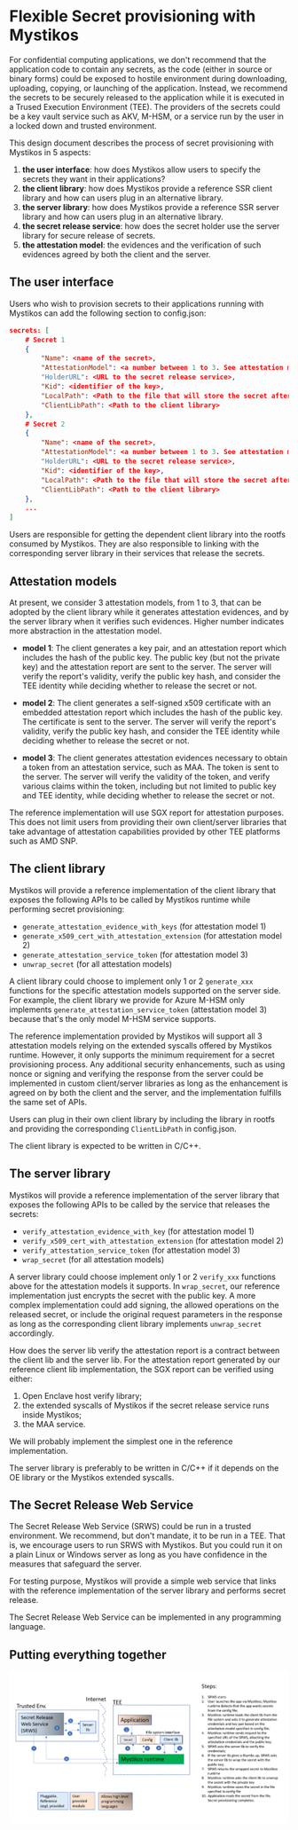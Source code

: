 # Flexible Secret provisioning with Mystikos

For confidential computing applications, we don't recommend that the
application code to contain any secrets, as the code (either in source
or binary forms) could be exposed to hostile environment during
downloading, uploading, copying, or launching of the application.
Instead, we recommend the secrets to be securely released to the
application while it is executed in a Trused Execution Environment (TEE).
The providers of the secrets could be a key vault service such as AKV,
M-HSM, or a service run by the user in a locked down and trusted
environment.

This design document describes the process of secret provisioning
 with Mystikos in 5 aspects:

1. **the user interface**: how does Mystikos allow users to specify the
secrets they want in their applications?
1. **the client library**: how does Mystikos provide a reference SSR
client library and how can users plug in an alternative library.
1. **the server library**: how does Mystikos provide a reference SSR
server library and how can users plug in an alternative library.
1. **the secret release service**: how does the secret holder use the
server library for secure release of secrets.
1. **the attestation model**: the evidences and the verification of
such evidences agreed by both the client and the server.

## The user interface

Users who wish to provision secrets to their applications running with
Mystikos can add the following section to config.json:

```json
secrets: [
    # Secret 1
    {
        "Name": <name of the secret>,
        "AttestationModel": <a number between 1 to 3. See attestation models below>
        "HolderURL": <URL to the secret release service>,
        "Kid": <identifier of the key>,
        "LocalPath": <Path to the file that will store the secret after its retrieval>,
        "ClientLibPath": <Path to the client library>
    },
    # Secret 2
    {
        "Name": <name of the secret>,
        "AttestationModel": <a number between 1 to 3. See attestation models below>
        "HolderURL": <URL to the secret release service>,
        "Kid": <identifier of the key>,
        "LocalPath": <Path to the file that will store the secret after its retrieval>,
        "ClientLibPath": <Path to the client library>
    },
    ...
]
```

Users are responsible for getting the dependent client library into the rootfs consumed
by Mystikos. They are also responsible to linking with the corresponding server library
in their services that release the secrets.

## Attestation models

At present, we consider 3 attestation models, from 1 to 3, that can be adopted by the
client library while it generates attestation evidences, and by the server library
when it verifies such evidences. Higher number indicates more abstraction in the
attestation model.

* **model 1**: The client generates a key pair, and an attestation report which
includes the hash of the public key. The public key (but not the private key)
and the attestation report are sent to the server. The server will verify the report's
validity, verify the public key hash, and consider the TEE identity while
deciding whether to release the secret or not.

* **model 2**: The client generates a self-signed x509 certificate with
an embedded attestation report which includes the hash of the public key.
The certificate is sent to the server. The server will verify the
report's validity, verify the public key hash, and consider the TEE
identity while deciding whether to release the secret or not.

* **model 3**: The client generates attestation evidences necessary to obtain
a token from an attestation service, such as MAA. The token is sent to the
server. The server will verify the validity of the token, and verify various
claims within the token, including but not limited to public key and TEE
identity, while deciding whether to release the secret or not.

The reference implementation will use SGX report for attestation purposes. This
does not limit users from providing their own client/server libraries that
take advantage of attestation capabilities provided by other TEE platforms such
as AMD SNP.

## The client library

Mystikos will provide a reference implementation of the client library
that exposes the following APIs to be called by Mystikos runtime while
performing secret provisioning:

* `generate_attestation_evidence_with_keys` (for attestation model 1)
* `generate_x509_cert_with_attestation_extension` (for attestation model 2)
* `generate_attestation_service_token` (for attestation model 3)
* `unwrap_secret` (for all attestation models)

A client library could choose to implement only 1 or 2 `generate_xxx` functions
for the specific attestation models supported on the server side. For example,
the client library we provide for Azure M-HSM only implements
`generate_attestation_service_token` (attestation model 3)
because that's the only model M-HSM service supports.

The reference implementation provided by Mystikos will support all 3
attestation models relying on the extended syscalls offered by Mystikos
runtime. However, it only supports the minimum requirement for
a secret provisioning process. Any additional security enhancements, such as
using nonce or signing and verifying the response from the server could be
implemented in custom client/server libraries as long as the enhancement
is agreed on by both the client and the server, and the implementation
fulfills the same set of APIs.

Users can plug in their own client library by including the library in rootfs
and providing the corresponding `ClientLibPath` in config.json.

The client library is expected to be written in C/C++.

## The server library

Mystikos will provide a reference implementation of the server library
that exposes the following APIs to be called by the service that releases the
secrets:

* `verify_attestation_evidence_with_key` (for attestation model 1)
* `verify_x509_cert_with_attestation_extension` (for attestation model 2)
* `verify_attestation_service_token` (for attestation model 3)
* `wrap_secret` (for all attestation models)

A server library could choose implement only 1 or 2 `verify_xxx` functions above for the
attestation models it supports. In `wrap_secret`, our reference implementation
just encrypts the secret with the public key. A more complex implementation could add
signing, the allowed operations on the released secret, or include the original request
parameters in the response as long as the corresponding client library implements
`unwrap_secret` accordingly.

How does the server lib verify the attestation report is a contract between the
client lib and the server lib. For the attestation report generated by our reference
client lib implementation, the SGX report can be verified using either:

1. Open Enclave host verify library;
1. the extended syscalls of Mystikos if the secret release service runs inside
Mystikos;
1. the MAA service.

We will probably implement the simplest one in the reference implementation.

The server library is preferably to be written in C/C++ if it depends on the OE library
or the Mystikos extended syscalls.

## The Secret Release Web Service

The Secret Release Web Service (SRWS) could be run in a trusted environment.
We recommend, but don't mandate, it to be run in a TEE. That is, we encourage
users to run SRWS with Mystikos. But you could run it on a plain Linux or Windows
server as long as you have confidence in the measures that safeguard the server.

For testing purpose, Mystikos will provide a simple web service that links with
the reference implementation of the server library and performs secret release.

The Secret Release Web Service can be implemented in any programming language.

## Putting everything together

![](./secret-provision.png)
